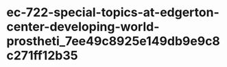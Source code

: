 # ec-722-special-topics-at-edgerton-center-developing-world-prostheti_7ee49c8925e149db9e9c8c271ff12b35